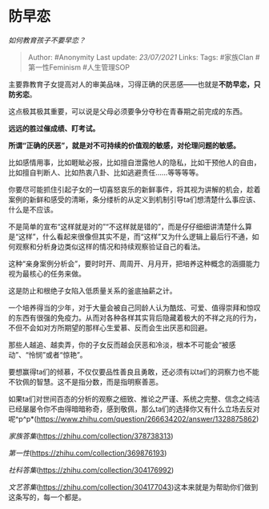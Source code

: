 # 防早恋
*如何教育孩子不要早恋？*

> Author: #Anonymity
Last update: *23/07/2021* 
Links: 
Tags:  #家族Clan #第一性Feminism  #人生管理SOP  


主要靠教育子女提高对人的审美品味，习得正确的厌恶感——也就是**不防早恋，只防劣恋**。

这点极其极其重要，可以说是父母必须要争分夺秒在青春期之前完成的东西。

**远远的胜过催成绩、盯考试。**

**所谓“正确的厌恶”，就是对不可持续的价值观的敏感，对伦理问题的敏感。**

比如感情用事，比如睚眦必报，比如擅自泄露他人的隐私，比如干预他人的自由，比如擅自判断人、比如热衷八卦、比如逃避责任……等等等等。

你要尽可能抓住引起子女的一切喜怒哀乐的新鲜事件，将其视为讲解的机会，趁着案例的新鲜和感受的清晰，条分缕析的从定义到机制引导ta们想清楚什么事应该、什么是不应该。

不是简单的宣布“这样就是对的”“不这样就是错的”，而是仔仔细细讲清楚什么算是“这样”，什么看起来很像但其实不是，而“这样”又为什么逻辑上最后行不通，如何观察和分析身边类似这样的情况和持续观察验证自己的看法。

这种“亲身案例分析会”，要时时开、周周开、月月开，把培养这种概念的涵摄能力视为最核心的任务来做。

这是防止和根绝子女陷入低质量关系的釜底抽薪之计。

一个培养得当的少年，对于大量会被自己同龄人认为酷炫、可爱、值得崇拜和惊叹的东西有很强的免疫力。从而对各种各样其实背后隐藏着极大的不祥之兆的行为，不但不会如对方所期望的那样心生爱慕、反而会生出厌恶和回避。

那些人越追、越卖弄，你的子女反而越会厌恶和冷淡，根本不可能会“被感动”、“怜悯”或者“惊艳”。

要想赢得ta们的倾慕，不仅仅要品性善良且勇敢，还必须有以ta们的洞察力也不能不钦佩的智慧。这不是指分数，而是指明察善恶。

如果ta们对世间百态的分析的观察之细致、推论之严谨、系统之完整、信念之纯洁已经屡屡令你不由得暗暗称奇，感到敬佩，那么ta们的选择你又有什么立场去反对呢^p^p*(https://www.zhihu.com/question/266634202/answer/1328875862)  


*家族答集*(https://zhihu.com/collection/378738313)  


*第一性*(https://zhihu.com/collection/369876193)  


*社科答集*(https://zhihu.com/collection/304176992)  


*文艺答集*(https://zhihu.com/collection/304177043)这本来就是为帮助你们做到这条写的，每一个都是。




